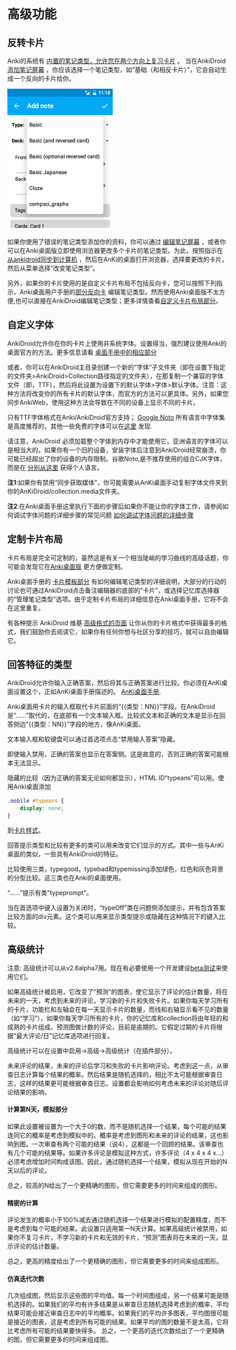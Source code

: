 # 高级功能

<!-- toc -->

## 反转卡片
Anki的系统有 [内置的笔记类型，允许您在两个方向上复习卡片](https://docs.ankiweb.net/getting-started.html#note-types) 。 当在AnkiDroid [添加笔记屏幕](添加笔记.md) ，你应该选择一个笔记类型，如“基础（和相反卡片）”，它会自动生成一个反向的卡片给你。

![ReverseNoteType.png](img/ReverseNoteType.png)

如果你使用了错误的笔记类型添加你的资料，你可以通过 [编辑笔记屏幕](编辑笔记.md) ，或者你可以在Anki桌面版立即使用浏览器更改多个卡片的笔记类型。为此，按照指示在 [从ankidroid同步到计算机](Anki桌面版.md#从ankidroid同步到计算机) ，然后在AnKi的桌面打开浏览器，选择要更改的卡片，然后从菜单选择“改变笔记类型”。



另外，如果你的卡片使用的是自定义卡片布局不包括反向卡，您可以按照下列指示，Anki桌面用户手册的[部分反向卡](https://docs.ankiweb.net/templates/generation.html#reverse-cards) 编辑笔记类型。然而使用Anki桌面版不太方便,也可以直接在AnkiDroid编辑笔记类型；更多详情查看[自定义卡片布局部分](高级功能.md#定制卡片布局)。



## 自定义字体

AnkiDroid允许你在你的卡片上使用非系统字体。设置得当，强烈建议使用Anki的桌面官方的方法。更多信息请看 [桌面手册中的相应部分](https://docs.ankiweb.net/templates/styling.html#installing-fonts)

或者，你可以在AnkiDroid主目录创建一个新的“字体”子文件夹（即在设置下指定的文件夹>AnkiDroid>Collection路径指定的文件夹），在那复制一个兼容的字体文件（即，TTF），然后将此设置为设置下的默认字体>字体>默认字体。注意：这种方法将改变你的所有卡片的默认字体，而官方的方法可以更具体。另外，如果您同步AnkiWeb，使用这种方法会导致在不同的设备上显示不同的卡片。

只有TTF字体格式在Anki/AnkiDroid官方支持； [Google Noto](https://fonts.google.com/noto) 所有语言中字体集是高度推荐的，其他一些免费的字体可以在[这里](https://github.com/ankidroid/Anki-Android/wiki/Freely-distributable-fonts) 发现.

请注意，AnkiDroid 必须加载整个字体到内存中才能使用它，亚洲语言的字体可以是相当大的。如果你有一个旧的设备，安装字体后注意到AnkiDroid经常崩溃，你可能已经超出了你的设备的内存限制。谷歌Noto,是不推荐使用的组合CJK字体，而是在 [分别从这里](https://github.com/googlei18n/noto-cjk) 获得个人语言。

**注1**:如果你有禁用“同步获取媒体”，你可能需要从AnKi桌面手动复制字体文件夹到你的AnKiDroid/collection.media文件夹。

**注2**:在Anki桌面手册这里执行下面的步骤后如果你不能让你的字体工作，请参阅如何调试字体问题的详细步骤的常见问题 <a href="https://github.com/ankidroid/Anki-Android/wiki/FAQ#i-followed-the-instructions-in-the-manual-but-i-still-cant-get-my-custom-font-to-work">如何调试字体问题的详细步骤</a>

##  定制卡片布局
卡片布局是完全可定制的，虽然这是有关一个相当陡峭的学习曲线的高级话题，你可能会发现它在[Anki桌面版](Anki桌面版.md) 更方便做定制。

Anki桌面手册的 [卡片模板部分](https://docs.ankiweb.net/templates/intro.html) 有如何编辑笔记类型的详细说明，大部分的行动的讨论也可通过AnkiDroid点击备注编辑器的底部的“卡片”，或选择记忆库选择器的“管理笔记类型”选项。由于定制卡片布局的详细信息在Anki桌面手册，它将不会在这里重复。

有各种提示 AnkiDroid 维基 [高级格式的页面](https://github.com/ankidroid/Anki-Android/wiki/Advanced-formatting) 让你从你的卡片格式中获得最多的格式，我们鼓励你去阅读它，如果你有任何你想与社区分享的技巧，就可以自由编辑它。

## 回答特征的类型

AnkiDroid允许你输入正确答案，然后将其与正确答案进行比较。你必须在AnKi桌面设置这个，正如AnKi桌面手册描述的。 [AnKi桌面手册](https://docs.ankiweb.net/templates/fields.html#checking-your-answer).

Anki桌面用卡片的输入框取代卡片前面的“{{类型：NN}}”字段。在AnkiDroid是“......”取代的，在底部有一个文本输入框。比较式文本和正确的文本是显示在回答侧边“{{类型：NN}}”字段的地方，像AnKi桌面。

文本输入框和软键盘可以通过首选项点击“禁用输入答案”隐藏。

即使输入禁用，正确的答案也显示在答案侧。这是故意的，否则正确的答案可能根本无法显示。

隐藏的比较（因为正确的答案无论如何都显示），HTML ID“typeans”可以用。使用Anki桌面添加
```css
.mobile #typeans {
    display: none;
}
```
到[卡片样式](https://docs.ankiweb.net/templates/styling.html#card-styling)。

回答提示类型和比较有更多的类可以用来改变它们显示的方式。其中一些与AnKi桌面的类似，一些具有AnkiDroid的特征。

比较使用三类，typegood，typebad和typemissing添加绿色，红色和灰色背景的分型比较。这三类也在Anki的桌面使用。

“......”提示有类”typeprompt”。

当在首选项中键入设置为关闭时，“typeOff”类在问题侧添加提示，并有包含答案比较方面的div元素。这个类可以用来显示类型提示或隐藏在这种情况下的键入比较。

## 高级统计
注意: 高级统计可以从v2.6alpha7用。现在有必要使用一个开发建设[beta测试](beta测试.md)来使用它们。

如果高级统计被启用，它改变了“预测”的图表，使它显示了评论的估计数量，将在未来的一天，考虑到未来的评论，学习新的卡片和失败卡片。如果你每天学习所有的卡片，功能栏和左轴会在每一天显示卡片的数量，而线和右轴显示看不见的数量（如“学习”），如果你每天学习所有的卡片，你的记忆库和collection将由年轻的和成熟的卡片组成。预测图做计数的评论，目前是逾期的。它假定过期的卡片将根据“最大评论/日”记忆库选项进行回复。

高级统计可以在设置中启用→高级→高级统计（在插件部分）。

未来评论的结果，未来的评论后学习和失败的卡片影响评论。考虑到这一点，从审查日志计算每个结果的概率。然后结果是随机选择的，相比不太可能根据审查日志，这样的结果更可能根据审查日志。设置都会影响如何考虑未来的评论对随后评论结果的影响。

#### 计算第N天，模拟部分
如果此设置被设置为一个大于0的数，而不是随机选择一个结果，每个可能的结果连同它的概率是考虑到模拟中的。概率是考虑到图形和未来的评论的结果，这也影响到图。一次审查有两个可能的结果（说4），这都是一个回顾的结果。该审查也有几个可能的结果等。如果许多评论是模拟这种方式，许多评论（4 x 4 x 4 x…）必须考虑增加时间构成该图。因此，通过随机选择一个结果，模拟从现在开始的N天以后的评论。
 
 总之，较高的N给出了一个更精确的图形，但它需要更多的时间来组成的图形。

#### 精密的计算

评论发生的概率小于100%减去通过随机选择一个结果进行模拟的配置精度，而不是考虑到每个可能的结果。此设置只适用第一N天计算。如果高级统计被禁用，如果你不复习卡片，不学习新的卡片和无效的卡片，“预测”图表将在未来的一天，显示评论的估计数量。

总之，更高的精度给出了一个更精确的图形，但它需要更多的时间来组成图形。

#### 仿真迭代次数
几次组成图，然后显示这些图的平均值。每一个时间图组成，另一个结果可能是随机选择的。如果我们的平均有许多结果是从审查日志随机选择考虑到的概率，平均结果可能会接近审查日志中的平均概率。如果我们的平均许多图表，平均图很可能是接近的图表，这是考虑到所有可能的结果。如果平均的图的数量不是太高，它将比考虑所有可能的结果要快得多。
总之，一个更高的迭代次数给出了一个更精确的图，但它需要更多的时间来组成图。

